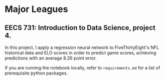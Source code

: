 # Major Leagues

## EECS 731: Introduction to Data Science, project 4.

In this project, I apply a regression neural network to FiveThirtyEight's NFL historical data and ELO scores in order to predict game scores, achieving predictions with an average 8.26 point error.

If you are running the notebook locally, refer to `requirements.md` for a list of prerequisite python packages.
